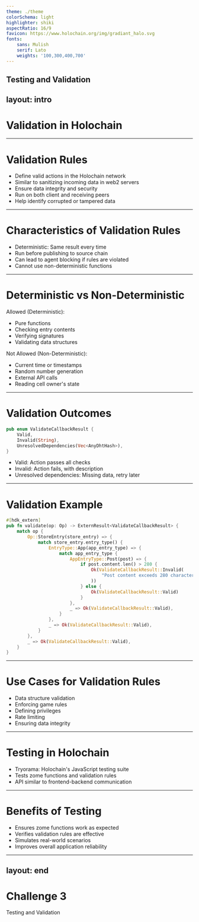 ```yaml
---
theme: ./theme
colorSchema: light
highlighter: shiki
aspectRatio: 16/9
favicon: https://www.holochain.org/img/gradiant_halo.svg
fonts:
    sans: Mulish
    serif: Lato
    weights: '100,300,400,700'
---
```

Testing and Validation
---
layout: intro
---

# Validation in Holochain

---

# Validation Rules

<v-clicks>

- Define valid actions in the Holochain network
- Similar to sanitizing incoming data in web2 servers
- Ensure data integrity and security
- Run on both client and receiving peers
- Help identify corrupted or tampered data

</v-clicks>

---

# Characteristics of Validation Rules

<v-clicks>

- Deterministic: Same result every time
- Run before publishing to source chain
- Can lead to agent blocking if rules are violated
- Cannot use non-deterministic functions

</v-clicks>

---

# Deterministic vs Non-Deterministic

<v-clicks>

Allowed (Deterministic):
- Pure functions
- Checking entry contents
- Verifying signatures
- Validating data structures

Not Allowed (Non-Deterministic):
- Current time or timestamps
- Random number generation
- External API calls
- Reading cell owner's state

</v-clicks>

---

# Validation Outcomes

```rust
pub enum ValidateCallbackResult {
    Valid,
    Invalid(String),
    UnresolvedDependencies(Vec<AnyDhtHash>),
}
```

<v-clicks>

- Valid: Action passes all checks
- Invalid: Action fails, with description
- Unresolved dependencies: Missing data, retry later

</v-clicks>

---

# Validation Example

```rust
#[hdk_extern]
pub fn validate(op: Op) -> ExternResult<ValidateCallbackResult> {
    match op {
        Op::StoreEntry(store_entry) => {
            match store_entry.entry_type() {
                EntryType::App(app_entry_type) => {
                    match app_entry_type {
                        AppEntryType::Post(post) => {
                            if post.content.len() > 280 {
                                Ok(ValidateCallbackResult::Invalid(
                                    "Post content exceeds 280 characters".into()
                                ))
                            } else {
                                Ok(ValidateCallbackResult::Valid)
                            }
                        },
                        _ => Ok(ValidateCallbackResult::Valid),
                    }
                },
                _ => Ok(ValidateCallbackResult::Valid),
            }
        },
        _ => Ok(ValidateCallbackResult::Valid),
    }
}
```

</v-clicks>

---

# Use Cases for Validation Rules

<v-clicks>

- Data structure validation
- Enforcing game rules
- Defining privileges
- Rate limiting
- Ensuring data integrity

</v-clicks>

---

# Testing in Holochain

<v-clicks>

- Tryorama: Holochain's JavaScript testing suite
- Tests zome functions and validation rules
- API similar to frontend-backend communication

</v-clicks>

---

# Benefits of Testing

<v-clicks>

- Ensures zome functions work as expected
- Verifies validation rules are effective
- Simulates real-world scenarios
- Improves overall application reliability

</v-clicks>

---
layout: end
---

# Challenge 3
Testing and Validation
